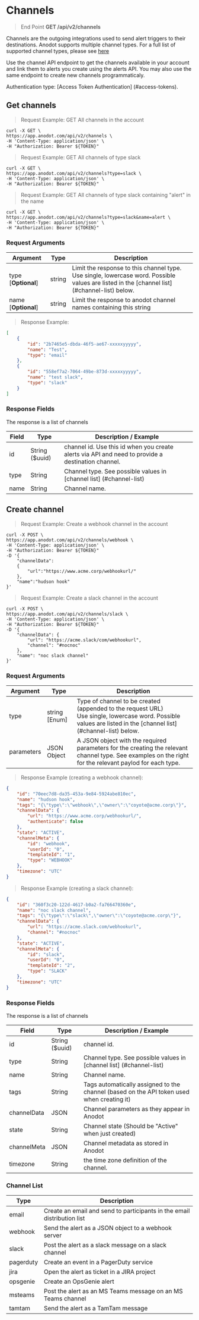 # Channels

> End Point **GET /api/v2/channels**

Channels are the outgoing integrations used to send alert triggers to their destinations.
Anodot supports multiple channel types. For a full list of supported channel types, please see <a href='https://support.anodot.com/hc/en-us/articles/207168999-Managing-Alert-Channels'>here</a>

Use the channel API endpoint to get the channels available in your account and link them to alerts you create using the alerts API. You may also use the same endpoint to create new channels programmaticaly. 

Authentication type: [Access Token Authentication] (#access-tokens).

## Get channels

> Request Example: GET All channels in the account

```shell
curl -X GET \
https://app.anodot.com/api/v2/channels \
-H 'Content-Type: application/json' \
-H "Authorization: Bearer ${TOKEN}"
```

> Request Example: GET All channels of type slack

```shell
curl -X GET \
https://app.anodot.com/api/v2/channels?type=slack \
-H 'Content-Type: application/json' \
-H "Authorization: Bearer ${TOKEN}"
```

> Request Example: GET All channels of type slack containing "alert" in the name

```shell
curl -X GET \
https://app.anodot.com/api/v2/channels?type=slack&name=alert \
-H 'Content-Type: application/json' \
-H "Authorization: Bearer ${TOKEN}"
```

### Request Arguments

Argument | Type | Description
---------|------|------------
type [**Optional**] | string | Limit the response to this channel type.<br/>Use single, lowercase word. Possible values are listed in the [channel list] (#channel-list) below.
name [**Optional**] | string | Limit the response to anodot channel names containing this string

> Response Example:

```json
[
    {
        "id": "2b7465e5-dbda-46f5-ae67-xxxxxyyyyy",
        "name": "Test",
        "type": "email"
    },
    {
        "id": "558ef7a2-7064-49be-873d-xxxxxyyyyy",
        "name": "test slack",
        "type": "slack"
    }
] 
```

### Response Fields

The response is a list of channels

Field | Type | Description / Example
-|-|-
id | String ($uuid) | channel id. Use this id when you create alerts via API and need to provide a destination channel.
type | String | Channel type. See possible values in [channel list] (#channel-list)
name | String | Channel name.

## Create channel

> Request Example: Create a webhook channel in the account

```shell
curl -X POST \
https://app.anodot.com/api/v2/channels/webhook \
-H 'Content-Type: application/json' \
-H "Authorization: Bearer ${TOKEN}"
-D '{
    "channelData":
    {
        "url":"https://www.acme.corp/webhookurl/"
    },
    "name":"hudson hook"
}'
```

> Request Example: Create a slack channel in the account 

```shell
curl -X POST \
https://app.anodot.com/api/v2/channels/slack \
-H 'Content-Type: application/json' \
-H "Authorization: Bearer ${TOKEN}"
-D '{
    "channelData": {
        "url": "https://acme.slack/com/webhookurl",
        "channel": "#nocnoc"
    },
    "name": "noc slack channel"
}'
```



### Request Arguments

Argument | Type | Description
---------|------|------------
type | string [Enum] | Type of channel to be created (appended to the request URL)<br/>Use single, lowercase word. Possible values are listed in the [channel list] (#channel-list) below.
parameters  | JSON Object | A JSON object with the required parameters for the creating the relevant channel type. See examples on the right for the relevant paylod for each type. 

> Response Example (creating a webhook channel):

```json
{
    "id": "70eec7d8-da35-453a-9e84-5924abe810ec",
    "name": "hudson hook",
    "tags": "{\"type\":\"webhook\",\"owner\":\"coyote@acme.corp\"}",
    "channelData": {
        "url": "https://www.acme.corp/webhookurl/",
        "authenticate": false
    },
    "state": "ACTIVE",
    "channelMeta": {
        "id": "webhook",
        "userId": "0",
        "templateId": "1",
        "type": "WEBHOOK"
    },
    "timezone": "UTC"
}
```

> Response Example (creating a slack channel):

```json
{
    "id": "360f3c20-122d-4617-b0a2-fa766470360e",
    "name": "noc slack channel",
    "tags": "{\"type\":\"slack\",\"owner\":\"coyote@acme.corp\"}",
    "channelData": {
        "url": "https://acme.slack.com/webhookurl",
        "channel": "#nocnoc"
    },
    "state": "ACTIVE",
    "channelMeta": {
        "id": "slack",
        "userId": "0",
        "templateId": "2",
        "type": "SLACK"
    },
    "timezone": "UTC"
}
```

### Response Fields

The response is a list of channels

Field | Type | Description / Example
-|-|-
id | String ($uuid) | channel id. 
type | String | Channel type. See possible values in [channel list] (#channel-list)
name | String | Channel name.
tags | String | Tags automatically assigned to the channel (based on the API token used when creating it)
channelData | JSON | Channel parameters as they appear in Anodot
state | String| Channel state (Should be "Active" when just created)
channelMeta | JSON | Channel metadata as stored in Anodot
timezone | String | the time zone definition of the channel.

### Channel List

Type | Description
-----| -----------
email | Create an email and send to participants in the email distribution list
webhook | Send the alert as a JSON object to a webhook server
slack | Post the alert as a slack message on a slack channel
pagerduty | Create an event in a PagerDuty service
jira | Open the alert as ticket in a JIRA project
opsgenie | Create an OpsGenie alert
msteams | Post the alert as an MS Teams message on an MS Teams channel
tamtam | Send the alert as a TamTam message
